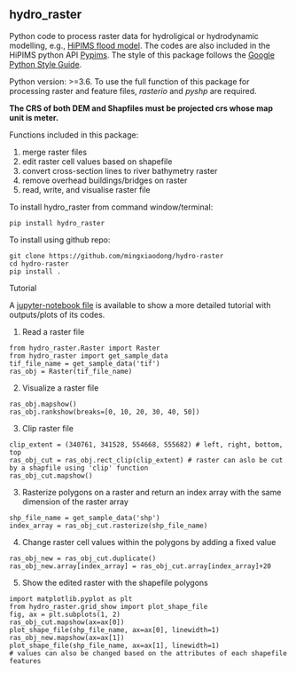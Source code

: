 hydro_raster
--------
Python code to process raster data for hydroligical or hydrodynamic modelling, 
e.g., [HiPIMS flood model](https://github.com/HEMLab/hipims). The codes are also included in the HiPIMS python API [Pypims](https://pypims.readthedocs.io/en/latest/). The style of this package follows the [Google Python Style Guide](http://google.github.io/styleguide/pyguide.html).

Python version: >=3.6. To use the full function of this package for processing 
raster and feature files, *rasterio* and *pyshp* are required.

**The CRS of both DEM and Shapfiles must be projected crs whose map unit is meter.**

Functions included in this package:

1. merge raster files
2. edit raster cell values based on shapefile
3. convert cross-section lines to river bathymetry raster
4. remove overhead buildings/bridges on raster 
5. read, write, and visualise raster file

To install hydro_raster from command window/terminal:
```
pip install hydro_raster
```
To install using github repo:
```
git clone https://github.com/mingxiaodong/hydro-raster
cd hydro-raster
pip install .
```

Tutorial

A [jupyter-notebook file](https://github.com/mingxiaodong/hydro-raster/blob/main/demo/tutorial_edit_DEM.ipynb) is available to show a more detailed tutorial with outputs/plots of its codes.

1. Read a raster file
```
from hydro_raster.Raster import Raster
from hydro_raster import get_sample_data
tif_file_name = get_sample_data('tif')
ras_obj = Raster(tif_file_name)
```
2. Visualize a raster file
```
ras_obj.mapshow()
ras_obj.rankshow(breaks=[0, 10, 20, 30, 40, 50])
```
3. Clip raster file
```
clip_extent = (340761, 341528, 554668, 555682) # left, right, bottom, top
ras_obj_cut = ras_obj.rect_clip(clip_extent) # raster can aslo be cut by a shapfile using 'clip' function
ras_obj_cut.mapshow()
```
3. Rasterize polygons on a raster and return an index array with the same dimension of the raster array
```
shp_file_name = get_sample_data('shp')
index_array = ras_obj_cut.rasterize(shp_file_name)
```
4. Change raster cell values within the polygons by adding a fixed value
```
ras_obj_new = ras_obj_cut.duplicate()
ras_obj_new.array[index_array] = ras_obj_cut.array[index_array]+20
```
5. Show the edited raster with the shapefile polygons
```
import matplotlib.pyplot as plt
from hydro_raster.grid_show import plot_shape_file
fig, ax = plt.subplots(1, 2)
ras_obj_cut.mapshow(ax=ax[0])
plot_shape_file(shp_file_name, ax=ax[0], linewidth=1)
ras_obj_new.mapshow(ax=ax[1])
plot_shape_file(shp_file_name, ax=ax[1], linewidth=1)
# values can also be changed based on the attributes of each shapefile features
```
